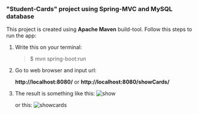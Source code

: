### "Student-Cards" project using Spring-MVC and MySQL database

This project is created using **Apache Maven** build-tool.
Follow this steps to run the app:

1. Write this on your terminal:

   > \$ mvn spring-boot:run

2. Go to web browser and input url:

   **http://localhost:8080/**
   or
   **http://localhost:8080/showCards/**

3. The result is something like this:
   ![show](https://user-images.githubusercontent.com/60772041/82420761-5f2b1c00-9aaa-11ea-856e-b19fe9b29ec0.png)

   or this:
   ![showcards](https://user-images.githubusercontent.com/60772041/82420818-723dec00-9aaa-11ea-827f-fa8bb36e94f9.png)
